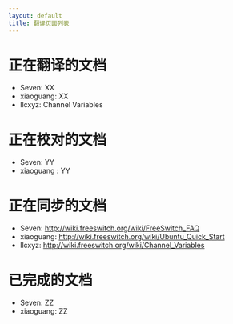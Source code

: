 ```yaml
---
layout: default
title: 翻译页面列表
---
```


# 正在翻译的文档

* Seven: XX
* xiaoguang: XX
* llcxyz: Channel Variables

# 正在校对的文档

* Seven: YY
* xiaoguang : YY

# 正在同步的文档

* Seven: <http://wiki.freeswitch.org/wiki/FreeSwitch_FAQ>
* xiaoguang: <http://wiki.freeswitch.org/wiki/Ubuntu_Quick_Start>
* llcxyz: <http://wiki.freeswitch.org/wiki/Channel_Variables>

# 已完成的文档

* Seven: ZZ
* xiaoguang: ZZ